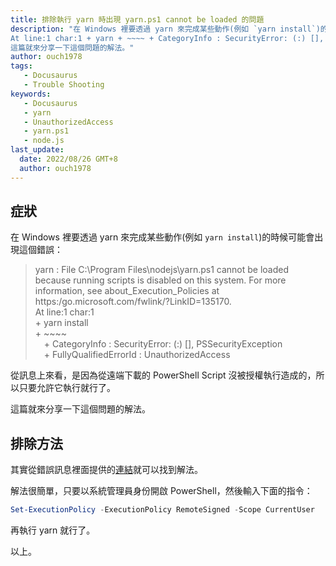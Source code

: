 ```yaml
---
title: 排除執行 yarn 時出現 yarn.ps1 cannot be loaded 的問題
description: "在 Windows 裡要透過 yarn 來完成某些動作(例如 `yarn install`)的時候可能會出現這個錯誤：yarn : File C:\\Program Files\\nodejs\\yarn.ps1 cannot be loaded because running scripts is disabled on this system. For more information, see about_Execution_Policies at https:/go.microsoft.com/fwlink/?LinkID=135170.
At line:1 char:1 + yarn + ~~~~ + CategoryInfo : SecurityError: (:) [], PSSecurityException + FullyQualifiedErrorId : UnauthorizedAccess
這篇就來分享一下這個問題的解法。"
author: ouch1978
tags: 
   - Docusaurus
   - Trouble Shooting
keywords: 
   - Docusaurus
   - yarn
   - UnauthorizedAccess
   - yarn.ps1
   - node.js
last_update:
  date: 2022/08/26 GMT+8
  author: ouch1978
---
```


## 症狀

在 Windows 裡要透過 yarn 來完成某些動作(例如 `yarn install`)的時候可能會出現這個錯誤：

> yarn : File C:\Program Files\nodejs\yarn.ps1 cannot be loaded because running scripts is disabled on this system. For more information, see about_Execution_Policies at https:/go.microsoft.com/fwlink/?LinkID=135170.<br/>
At line:1 char:1<br/>
 \+ yarn install<br/>
   \+ \~~~~<br/> 
      &emsp;\+ CategoryInfo : SecurityError: (:) [], PSSecurityException<br/>
      &emsp;\+ FullyQualifiedErrorId : UnauthorizedAccess

從訊息上來看，是因為從遠端下載的 PowerShell Script 沒被授權執行造成的，所以只要允許它執行就行了。

這篇就來分享一下這個問題的解法。

## 排除方法

其實從錯誤訊息裡面提供的[連結](https:/go.microsoft.com/fwlink/?LinkID=135170 "About Execution Policies")就可以找到解法。

解法很簡單，只要以系統管理員身份開啟 PowerShell，然後輸入下面的指令：

```powershell
Set-ExecutionPolicy -ExecutionPolicy RemoteSigned -Scope CurrentUser
```

再執行 yarn 就行了。

以上。
